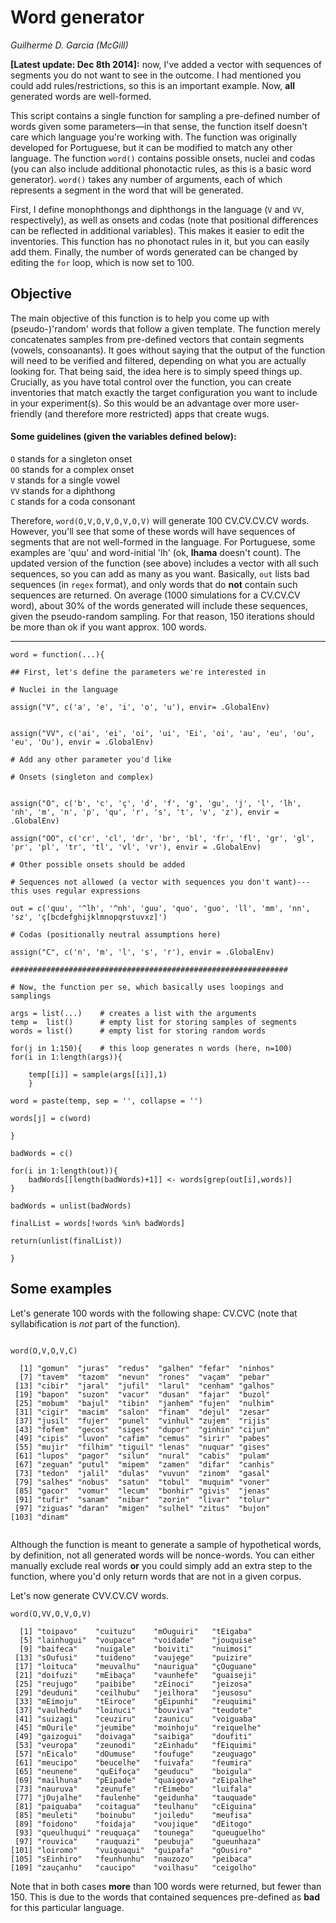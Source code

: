 # Word generator

*Guilherme D. Garcia (McGill)*

**[Latest update: Dec 8th 2014]:** now, I've added a vector with sequences of segments you do not want to see in the outcome. I had mentioned you could add rules/restrictions, so this is an important example. Now, **all** generated words are well-formed.

This script contains a single function for sampling a pre-defined number of words given some parameters—in that sense, the function itself doesn't care which language you're working with. The function was originally developed for Portuguese, but it can be modified to match any other language. The function ```word()``` contains possible onsets, nuclei and codas (you can also include additional phonotactic rules, as this is a basic word generator). ```word()``` takes any number of arguments, each of which represents a segment in the word that will be generated.

First, I define monophthongs and diphthongs in the language (```V``` and ```VV```, respectively), as well as onsets and codas (note that positional differences can be reflected in additional variables). This makes it easier to edit the inventories. This function has no phonotact rules in it, but you can easily add them. Finally, the number of words generated can be changed by editing the ```for``` loop, which is now set to 100.

## Objective

The main objective of this function is to help you come up with (pseudo-)'random' words that follow a given template. The function merely concatenates samples from pre-defined vectors that contain segments (vowels, consoanants). It goes without saying that the output of the function will need to be verified and filtered, depending on what you are actually looking for. That being said, the idea here is to simply speed things up. Crucially, as you have total control over the function, you can create inventories that match exactly the target configuration you want to include in your experiment(s). So this would be an advantage over more user-friendly (and therefore more restricted) apps that create wugs.

#### Some guidelines (given the variables defined below):

```O``` stands for a singleton onset  
```OO``` stands for a complex onset  
```V``` stands for a single vowel  
```VV``` stands for a diphthong  
```C``` stands for a coda consonant  

Therefore, ```word(O,V,O,V,O,V,O,V)``` will generate 100 CV.CV.CV.CV words. However, you'll see that some of these words will have sequences of segments that are not well-formed in the language. For Portuguese, some examples are 'quu' and word-initial 'lh' (ok, **lhama** doesn't count). The updated version of the function (see above) includes a vector with all such sequences, so you can add as many as you want. Basically, ```out``` lists bad sequences (in ```regex``` format), and only words that do **not** contain such sequences are returned. On average (1000 simulations for a CV.CV.CV word), about 30% of the words generated will include these sequences, given the pseudo-random sampling. For that reason, 150 iterations should be more than ok if you want approx. 100 words.

-----

```{R}
word = function(...){

## First, let's define the parameters we're interested in

# Nuclei in the language

assign("V", c('a', 'e', 'i', 'o', 'u'), envir= .GlobalEnv)


assign("VV", c('ai', 'ei', 'oi', 'ui', 'Ei', 'oi', 'au', 'eu', 'ou', 'eu', 'Ou'), envir = .GlobalEnv)

# Add any other parameter you'd like

# Onsets (singleton and complex)


assign("O", c('b', 'c', 'ç', 'd', 'f', 'g', 'gu', 'j', 'l', 'lh', 'nh', 'm', 'n', 'p', 'qu', 'r', 's', 't', 'v', 'z'), envir = .GlobalEnv)

assign("OO", c('cr', 'cl', 'dr', 'br', 'bl', 'fr', 'fl', 'gr', 'gl', 'pr', 'pl', 'tr', 'tl', 'vl', 'vr'), envir = .GlobalEnv)

# Other possible onsets should be added

# Sequences not allowed (a vector with sequences you don't want)---this uses regular expressions

out = c('quu', '^lh', '^nh', 'guu', 'quo', 'guo', 'll', 'mm', 'nn', 'sz', 'ç[bcdefghijklmnopqrstuvxz]')

# Codas (positionally neutral assumptions here)

assign("C", c('n', 'm', 'l', 's', 'r'), envir = .GlobalEnv)

##############################################################

# Now, the function per se, which basically uses loopings and samplings

args = list(...)    # creates a list with the arguments
temp =  list()      # empty list for storing samples of segments
words = list()      # empty list for storing random words

for(j in 1:150){    # this loop generates n words (here, n=100)
for(i in 1:length(args)){

    temp[[i]] = sample(args[[i]],1)
    }

word = paste(temp, sep = '', collapse = '')

words[j] = c(word)

}

badWords = c()

for(i in 1:length(out)){
	badWords[[length(badWords)+1]] <- words[grep(out[i],words)]
}

badWords = unlist(badWords)

finalList = words[!words %in% badWords]

return(unlist(finalList))

}

```

## Some examples

Let's generate 100 words with the following shape: CV.CVC (note that syllabification is *not* part of the function).

```{R}

word(O,V,O,V,C)

  [1] "gomun"  "juras"  "redus"  "galhen" "fefar"  "ninhos"
  [7] "tavem"  "tazom"  "nevun"  "rones"  "vaçam"  "pebar" 
 [13] "cibir"  "jaral"  "jufil"  "larul"  "cenham" "galhos"
 [19] "bapon"  "suzon"  "vacur"  "dusan"  "fajar"  "buzol" 
 [25] "mobum"  "bajul"  "tibin"  "janhem" "fujen"  "nulhim"
 [31] "cigir"  "macim"  "salon"  "finam"  "dejul"  "zesar" 
 [37] "jusil"  "fujer"  "punel"  "vinhul" "zujem"  "rijis" 
 [43] "fofem"  "gecos"  "siges"  "dupor"  "ginhin" "cijun" 
 [49] "cipis"  "luvon"  "cafim"  "cemus"  "sirir"  "pabes" 
 [55] "mujir"  "filhim" "tiguil" "lenas"  "nuquar" "gises" 
 [61] "lupos"  "pagor"  "silun"  "nural"  "cabis"  "pulam" 
 [67] "zeguan" "putul"  "mipem"  "zamen"  "difar"  "canhis"
 [73] "tedon"  "jalil"  "dulas"  "vuvun"  "zinom"  "gasal" 
 [79] "salhes" "nobus"  "satun"  "tobul"  "muquim" "voner" 
 [85] "gacor"  "vomur"  "lecum"  "bonhir" "givis"  "jenas" 
 [91] "tufir"  "sanam"  "nibar"  "zorin"  "livar"  "tolur" 
 [97] "ziguas" "daran"  "migen"  "sulhel" "zitus"  "bujon" 
[103] "dinam" 


```

Although the function is meant to generate a sample of hypothetical words, by definition, not all generated words will be nonce-words. You can either manually exclude real words **or** you could simply add an extra step to the function, where you'd only return words that are not in a given corpus.

Let's now generate CVV.CV.CV words.

```{R}
word(O,VV,O,V,O,V)

  [1] "toipavo"    "cuituzu"    "mOuguiri"   "tEigaba"   
  [5] "lainhugui"  "voupace"    "voidade"    "jouquise"  
  [9] "baifeca"    "nuigale"    "boiviti"    "nuimosi"   
 [13] "sOufusi"    "tuideno"    "vaujege"    "puizire"   
 [17] "loituca"    "meuvalhu"   "naurigua"   "çOuguane"  
 [21] "doifuzi"    "mEibaça"    "vaunhefe"   "guaiseji"  
 [25] "reujugo"    "paibibe"    "zEinoci"    "jeizosa"   
 [29] "deuduni"    "ceilhubu"   "jeilhora"   "jeusosu"   
 [33] "mEimoju"    "tEiroce"    "gEipunhi"   "reuquimi"  
 [37] "vaulhedu"   "loinuci"    "bouviva"    "teudote"   
 [41] "suizagi"    "ceuziru"    "zaunicu"    "voiguaba"  
 [45] "mOurile"    "jeumibe"    "moinhoju"   "reiquelhe" 
 [49] "gaizogui"   "doivaga"    "saibiga"    "doufiti"   
 [53] "veuropa"    "zeunodi"    "zEinhadu"   "fEiquimi"  
 [57] "nEicalo"    "dOumuse"    "foufuge"    "zeuguago"  
 [61] "meucipo"    "beucelhe"   "fuivafa"    "feumira"   
 [65] "neunene"    "quEifoça"   "geuducu"    "boigula"   
 [69] "mailhuna"   "pEipade"    "quaigova"   "zEipalhe"  
 [73] "nauruva"    "zeunufe"    "rEimebo"    "luifala"   
 [77] "jOujalhe"   "faulenhe"   "geidunha"   "tauquade"  
 [81] "paiquaba"   "coitagua"   "teulhanu"   "cEiguina"  
 [85] "meuleti"    "boinubu"    "joiledu"    "meufisa"   
 [89] "foidono"    "foidaja"    "voujique"   "dEitogo"   
 [93] "queulhuqui" "reuquaça"   "tounega"    "queuguelho"
 [97] "rouvica"    "rauquazi"   "peubuja"    "gueunhaza" 
[101] "loiromo"    "vuiguaqui"  "guipafa"    "gOusiro"   
[105] "sEinhiro"   "feunhunhu"  "nauzozo"    "peibaca"   
[109] "zauçanhu"   "caucipo"    "voilhasu"   "ceigolho"  

```

Note that in both cases **more** than 100 words were returned, but fewer than 150. This is due to the words that contained sequences pre-defined as **bad** for this particular language.

